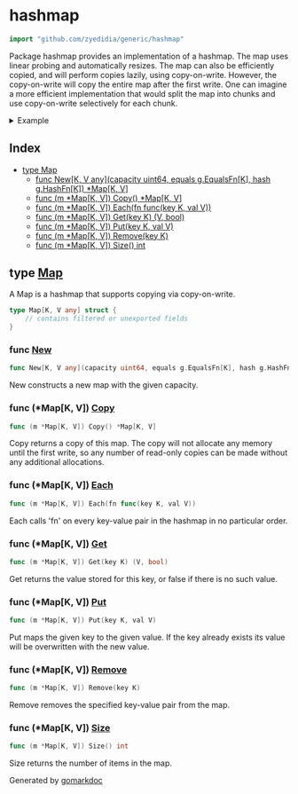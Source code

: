 <!-- Code generated by gomarkdoc. DO NOT EDIT -->

# hashmap

```go
import "github.com/zyedidia/generic/hashmap"
```

Package hashmap provides an implementation of a hashmap\. The map uses linear probing and automatically resizes\. The map can also be efficiently copied\, and will perform copies lazily\, using copy\-on\-write\. However\, the copy\-on\-write will copy the entire map after the first write\. One can imagine a more efficient implementation that would split the map into chunks and use copy\-on\-write selectively for each chunk\.

<details><summary>Example</summary>
<p>

```go
package main

import (
	"fmt"
	g "github.com/zyedidia/generic"
	"github.com/zyedidia/generic/hashmap"
)

func main() {
	m := hashmap.New[string, int](1, g.Equals[string], g.HashString)
	m.Put("foo", 42)
	m.Put("bar", 13)

	fmt.Println(m.Get("foo"))
	fmt.Println(m.Get("baz"))

	m.Remove("foo")

	fmt.Println(m.Get("foo"))

}
```

#### Output

```
42 true
0 false
0 false
```

</p>
</details>

## Index

- [type Map](<#type-map>)
  - [func New[K, V any](capacity uint64, equals g.EqualsFn[K], hash g.HashFn[K]) *Map[K, V]](<#func-new>)
  - [func (m *Map[K, V]) Copy() *Map[K, V]](<#func-mapk-v-copy>)
  - [func (m *Map[K, V]) Each(fn func(key K, val V))](<#func-mapk-v-each>)
  - [func (m *Map[K, V]) Get(key K) (V, bool)](<#func-mapk-v-get>)
  - [func (m *Map[K, V]) Put(key K, val V)](<#func-mapk-v-put>)
  - [func (m *Map[K, V]) Remove(key K)](<#func-mapk-v-remove>)
  - [func (m *Map[K, V]) Size() int](<#func-mapk-v-size>)


## type [Map](<https://github.com/zyedidia/generic/blob/master/hashmap/map.go#L20-L27>)

A Map is a hashmap that supports copying via copy\-on\-write\.

```go
type Map[K, V any] struct {
    // contains filtered or unexported fields
}
```

### func [New](<https://github.com/zyedidia/generic/blob/master/hashmap/map.go#L35>)

```go
func New[K, V any](capacity uint64, equals g.EqualsFn[K], hash g.HashFn[K]) *Map[K, V]
```

New constructs a new map with the given capacity\.

### func \(\*Map\[K\, V\]\) [Copy](<https://github.com/zyedidia/generic/blob/master/hashmap/map.go#L165>)

```go
func (m *Map[K, V]) Copy() *Map[K, V]
```

Copy returns a copy of this map\. The copy will not allocate any memory until the first write\, so any number of read\-only copies can be made without any additional allocations\.

### func \(\*Map\[K\, V\]\) [Each](<https://github.com/zyedidia/generic/blob/master/hashmap/map.go#L178>)

```go
func (m *Map[K, V]) Each(fn func(key K, val V))
```

Each calls 'fn' on every key\-value pair in the hashmap in no particular order\.

### func \(\*Map\[K\, V\]\) [Get](<https://github.com/zyedidia/generic/blob/master/hashmap/map.go#L51>)

```go
func (m *Map[K, V]) Get(key K) (V, bool)
```

Get returns the value stored for this key\, or false if there is no such value\.

### func \(\*Map\[K\, V\]\) [Put](<https://github.com/zyedidia/generic/blob/master/hashmap/map.go#L88>)

```go
func (m *Map[K, V]) Put(key K, val V)
```

Put maps the given key to the given value\. If the key already exists its value will be overwritten with the new value\.

### func \(\*Map\[K\, V\]\) [Remove](<https://github.com/zyedidia/generic/blob/master/hashmap/map.go#L128>)

```go
func (m *Map[K, V]) Remove(key K)
```

Remove removes the specified key\-value pair from the map\.

### func \(\*Map\[K\, V\]\) [Size](<https://github.com/zyedidia/generic/blob/master/hashmap/map.go#L158>)

```go
func (m *Map[K, V]) Size() int
```

Size returns the number of items in the map\.



Generated by [gomarkdoc](<https://github.com/princjef/gomarkdoc>)
